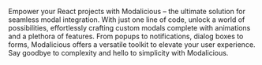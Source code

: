 Empower your React projects with Modalicious – the ultimate solution for seamless modal integration. With just one line of code, unlock a world of possibilities, effortlessly crafting custom modals complete with animations and a plethora of features. From popups to notifications, dialog boxes to forms, Modalicious offers a versatile toolkit to elevate your user experience. Say goodbye to complexity and hello to simplicity with Modalicious.
